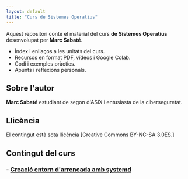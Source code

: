 ```yaml
---
layout: default
title: "Curs de Sistemes Operatius"
---
```


Aquest repositori conté el material del curs **de Sistemes Operatius** desenvolupat per **Marc Sabaté**.

- Índex i enllaços a les unitats del curs.
- Recursos en format PDF, vídeos i Google Colab.
- Codi i exemples pràctics.
- Apunts i reflexions personals.

## Sobre l'autor

**Marc Sabaté** estudiant de segon d'ASIX i entusiasta de la ciberseguretat.

## Llicència

El contingut està sota llicència [Creative Commons BY-NC-SA 3.0ES.]

## Contingut del curs

### - [Creació entorn d'arrencada amb systemd](systemd-practica.md)




